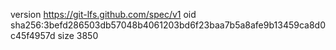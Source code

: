 version https://git-lfs.github.com/spec/v1
oid sha256:3befd286503db57048b4061203bd6f23baa7b5a8afe9b13459ca8d0c45f4957d
size 3850
